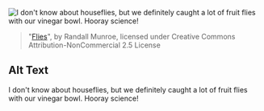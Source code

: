 ![I don't know about houseflies, but we definitely caught a lot of fruit flies with our vinegar bowl.  Hooray science!](https://imgs.xkcd.com/comics/flies.png)
> "[Flies](https://xkcd.com/357/)", by Randall Munroe, licensed under Creative Commons Attribution-NonCommercial 2.5 License

## Alt Text
I don't know about houseflies, but we definitely caught a lot of fruit flies with our vinegar bowl.  Hooray science!
